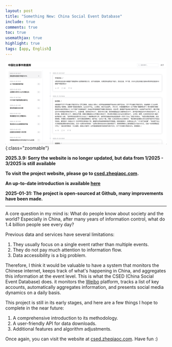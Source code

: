 ```yaml
---
layout: post
title: "Something New: China Social Event Database"
include: true
comments: true
toc: true
usemathjax: true
highlight: true
tags: [app, English]
---
```

![csed](/assets/csed.png){:class="zoomable"}


<div class="emphasis-box" markdown="1">

**2025.3.9: Sorry the website is no longer updated, but data from 1/2025 - 3/2025 is still available**

**To visit the project website, please go to [csed.zheqiaoc.com](https://csed.zheqiaoc.com).**

**An up-to-date introduction is available [here](https://github.com/zheqiaochen/China-Social-Event-Database-CSED/blob/main/README_en.md)**

</div>


**2025-01-31: The project is open-sourced at Github, many improvements have been made.**

<div class="repo-card" data-repo="zheqiaochen/China-Social-Event-Database-CSED"></div>

<!-- NEW: for dark theme just set data-theme attribute -->
<!-- <div class="repo-card" data-repo="zheqiaochen/China-Social-Event-Database-CSED" data-theme="dark-theme"></div> -->

---

A core question in my mind is: What do people know about society and the world? Especially in China, after many years of information control, what do 1.4 billion people see every day?

Previous data and services have several limitations:

1. They usually focus on a single event rather than multiple events.
2. They do not pay much attention to information flow.
3. Data accessibility is a big problem.

Therefore, I think it would be valuable to have a system that monitors the Chinese internet, keeps track of what's happening in China, and aggregates this information at the event level. This is what the CSED (China Social Event Database) does. it monitors the [Weibo](https://weibo.com/) platform, tracks a list of key accounts, automatically aggregates information, and presents social media dynamics on a daily basis.

This project is still in its early stages, and here are a few things I hope to complete in the near future:

1. A comprehensive introduction to its methodology.
2. A user-friendly API for data downloads.
3. Additional features and algorithm adjustments.

Once again, you can visit the website at [csed.zheqiaoc.com](https://csed.zheqiaoc.com). Have fun :)